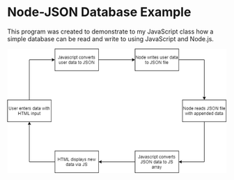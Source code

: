 # Node-JSON Database Example 
This program was created to demonstrate to my JavaScript class how a simple database can be read and write to using JavaScript and Node.js.


![alt-text](https://github.com/austinrtn/nodeJsonDBexample/blob/master/Diagram.png)
